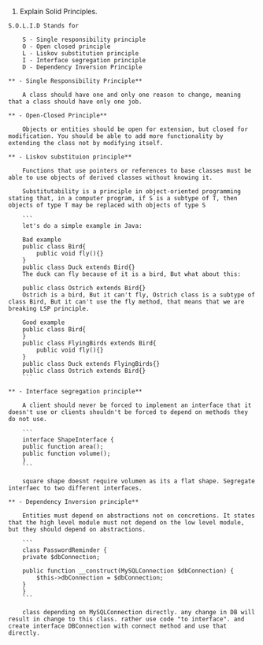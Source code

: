 1. Explain Solid Principles.

```
S.O.L.I.D Stands for 

    S - Single responsibility principle
    O - Open closed principle 
    L - Liskov substitution principle
    I - Interface segregation principle
    D - Dependency Inversion Principle

** - Single Responsibility Principle**

    A class should have one and only one reason to change, meaning that a class should have only one job.

** - Open-Closed Principle**

    Objects or entities should be open for extension, but closed for modification. You should be able to add more functionality by extending the class not by modifying itself.

** - Liskov substituion principle**

    Functions that use pointers or references to base classes must be able to use objects of derived classes without knowing it.

    Substitutability is a principle in object-oriented programming stating that, in a computer program, if S is a subtype of T, then objects of type T may be replaced with objects of type S

    ```
    let's do a simple example in Java:

    Bad example
    public class Bird{
        public void fly(){}
    }
    public class Duck extends Bird{}
    The duck can fly because of it is a bird, But what about this:

    public class Ostrich extends Bird{}
    Ostrich is a bird, But it can't fly, Ostrich class is a subtype of class Bird, But it can't use the fly method, that means that we are breaking LSP principle.

    Good example
    public class Bird{
    }
    public class FlyingBirds extends Bird{
        public void fly(){}
    }
    public class Duck extends FlyingBirds{}
    public class Ostrich extends Bird{} 
    ```

** - Interface segregation principle**

    A client should never be forced to implement an interface that it doesn't use or clients shouldn't be forced to depend on methods they do not use.

    ```
    interface ShapeInterface {
    public function area();
    public function volume();
    }
    ```

    square shape doesnt require volumen as its a flat shape. Segregate interfaec to two different interfaces.

** - Dependency Inversion principle**

    Entities must depend on abstractions not on concretions. It states that the high level module must not depend on the low level module, but they should depend on abstractions.

    ```
    class PasswordReminder {
    private $dbConnection;

    public function __construct(MySQLConnection $dbConnection) {
        $this->dbConnection = $dbConnection;
    }
    }
    ```

    class depending on MySQLConnection directly. any change in DB will result in change to this class. rather use code "to interface". and create interface DBConnection with connect method and use that directly. 
```
